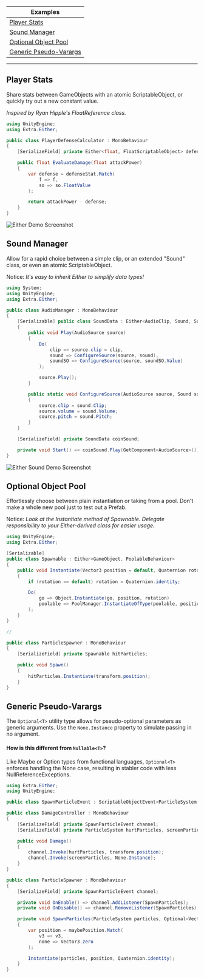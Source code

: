 | Examples |
| - |
| [Player Stats](#player-stats) |
| [Sound Manager](#sound-manager) |
| [Optional Object Pool](#optional-object-pool) |
| [Generic Pseudo-Varargs](#generic-pseudo-varargs) |

***

## Player Stats
Share stats between GameObjects with an atomic ScriptableObject, or quickly try out a new constant value.

_Inspired by Ryan Hipple's FloatReference class._

```cs
using UnityEngine;
using Extra.Either;

public class PlayerDefenseCalculator : MonoBehaviour
{
    [SerializeField] private Either<float, FloatScriptableObject> defenseStat;

    public float EvaluateDamage(float attackPower)
    {
        var defense = defenseStat.Match(
            f => f,
            so => so.FloatValue
        );

        return attackPower - defense;
    }
}
```
![Either Demo Screenshot](https://user-images.githubusercontent.com/38191432/159398887-358422b2-47e8-4d67-ad8c-7b65c9443696.png)

## Sound Manager
Allow for a rapid choice between a simple clip, or an extended "Sound" class, or even an atomic ScriptableObject.

Notice: _It's easy to inherit Either to simplify data types!_

```cs
using System;
using UnityEngine;
using Extra.Either;

public class AudioManager : MonoBehaviour
{
    [Serializable] public class SoundData : Either<AudioClip, Sound, SoundScriptableObject> 
    {
        public void Play(AudioSource source)
        {
            Do(
                clip => source.clip = clip,
                sound => ConfigureSource(source, sound),
                soundSO => ConfigureSource(source, soundSO.Value)
            );

            source.Play();
        }

        public static void ConfigureSource(AudioSource source, Sound sound)
        {
            source.clip = sound.Clip;
            source.volume = sound.Volume;
            source.pitch = sound.Pitch;
        }   
    }

    [SerializeField] private SoundData coinSound;

    private void Start() => coinSound.Play(GetComponent<AudioSource>());
}
```
![Either Sound Demo Screenshot](https://user-images.githubusercontent.com/38191432/159398910-f0681ef7-2a6f-4124-b3dd-411d41913759.png)

## Optional Object Pool
Effortlessly choose between plain instantiation or taking from a pool. Don't make a whole new pool just to test out a Prefab.

Notice: _Look at the Instantiate method of Spawnable. Delegate responsibility to your Either-derived class for easier usage._

```cs
using UnityEngine;
using Extra.Either;

[Serializable] 
public class Spawnable : Either<GameObject, PoolableBehaviour> 
{
    public void Instantiate(Vector3 position = default, Quaternion rotation = default)
    {
        if (rotation == default) rotation = Quaternion.identity;

        Do(
            go => Object.Instantiate(go, position, rotation)
            poolable => PoolManager.InstantiateOfType(poolable, position, rotation)
        );
    }
}

//

public class ParticleSpawner : MonoBehaviour
{
    [SerializeField] private Spawnable hitParticles;

    public void Spawn()
    {
        hitParticles.Instantiate(transform.position);
    }
}

```

## Generic Pseudo-Varargs

The `Optional<T>` utility type allows for pseudo-optional parameters as generic arguments. Use the `None.Instance` property to simulate passing in no argument.

#### How is this different from `Nullable<T>`?

Like Maybe or Option types from functional languages, `Optional<T>` enforces handling the None case, resulting in stabler code with less NullReferenceExceptions.

```cs
using Extra.Either;
using UnityEngine;

public class SpawnParticleEvent : ScriptableObjectEvent<ParticleSystem, Optional<Vector3>> { }

public class DamageController : MonoBehaviour
{
    [SerializeField] private SpawnParticleEvent channel;
    [SerializeField] private ParticleSystem hurtParticles, screenParticles;

    public void Damage()
    {
        channel.Invoke(hurtParticles, transform.position);
        channel.Invoke(screenParticles, None.Instance);
    }
}

public class ParticleSpawner : MonoBehaviour
{
    [SerializeField] private SpawnParticleEvent channel;

    private void OnEnable() => channel.AddListener(SpawnParticles);
    private void OnDisable() => channel.RemoveListener(SpawnParticles);

    private void SpawnParticles(ParticleSystem particles, Optional<Vector3> maybePosition)
    {
        var position = maybePosition.Match(
            v3 => v3,
            none => Vector3.zero
        );

        Instantiate(particles, position, Quaternion.identity);
    }
}
```
